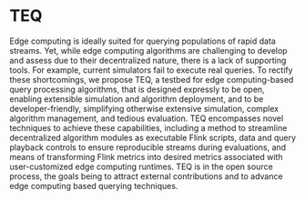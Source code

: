# TEQ

Edge computing is ideally suited for querying populations of rapid data streams. Yet, while edge computing algorithms are challenging to develop and assess due to their decentralized nature, there is a lack of supporting tools. For example, current simulators fail to execute real queries. To rectify these shortcomings, we propose TEQ, a testbed for edge computing-based query processing algorithms, that is designed expressly to be open, enabling extensible simulation and algorithm deployment, and to be developer-friendly, simplifying otherwise extensive simulation, complex algorithm management, and tedious evaluation. TEQ encompasses novel techniques to achieve these capabilities, including a method to streamline decentralized algorithm modules as executable Flink scripts, data and query playback controls to ensure reproducible streams during evaluations, and means of transforming Flink metrics into desired metrics associated with user-customized edge computing runtimes. TEQ is in the open source process, the goals being to attract external contributions and to advance edge computing based querying techniques.
